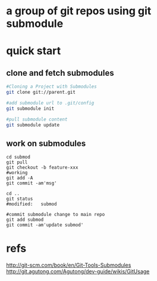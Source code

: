 
# a group of git repos using git submodule

# quick start

## clone and fetch submodules

```sh
#Cloning a Project with Submodules
git clone git://parent.git

#add submodule url to .git/config
git submodule init

#pull submodule content
git submodule update
```

## work on submodules

```
cd submod
git pull
git checkout -b feature-xxx
#working
git add -A
git commit -am'msg'

cd ..
git status
#modified:   submod

#commit submodule change to main repo
git add submod
git commit -am'update submod'
```

# refs
http://git-scm.com/book/en/Git-Tools-Submodules
http://git.agutong.com/Agutong/dev-guide/wikis/GitUsage

